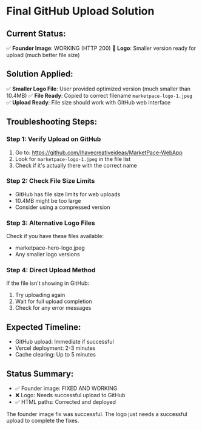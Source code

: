 # Final GitHub Upload Solution

## Current Status:
✅ **Founder Image**: WORKING (HTTP 200)
🔄 **Logo**: Smaller version ready for upload (much better file size)

## Solution Applied:
✅ **Smaller Logo File**: User provided optimized version (much smaller than 10.4MB)
✅ **File Ready**: Copied to correct filename `marketpace-logo-1.jpeg`
✅ **Upload Ready**: File size should work with GitHub web interface

## Troubleshooting Steps:

### Step 1: Verify Upload on GitHub
1. Go to: https://github.com/Ihavecreativeideas/MarketPace-WebApp
2. Look for `marketpace-logo-1.jpeg` in the file list
3. Check if it's actually there with the correct name

### Step 2: Check File Size Limits
- GitHub has file size limits for web uploads
- 10.4MB might be too large
- Consider using a compressed version

### Step 3: Alternative Logo Files
Check if you have these files available:
- marketpace-hero-logo.jpeg
- Any smaller logo versions

### Step 4: Direct Upload Method
If the file isn't showing in GitHub:
1. Try uploading again
2. Wait for full upload completion
3. Check for any error messages

## Expected Timeline:
- GitHub upload: Immediate if successful
- Vercel deployment: 2-3 minutes
- Cache clearing: Up to 5 minutes

## Status Summary:
- ✅ Founder image: FIXED AND WORKING
- ❌ Logo: Needs successful upload to GitHub
- ✅ HTML paths: Corrected and deployed

The founder image fix was successful. The logo just needs a successful upload to complete the fixes.